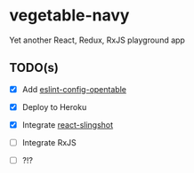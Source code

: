 # vegetable-navy

Yet another React, Redux, RxJS playground app

## TODO(s)

- [X] Add [eslint-config-opentable](https://github.com/opentable/eslint-config-opentable)

- [X] Deploy to Heroku

- [X] Integrate [react-slingshot](https://github.com/coryhouse/react-slingshot)

- [ ] Integrate RxJS

- [ ] ?!?
